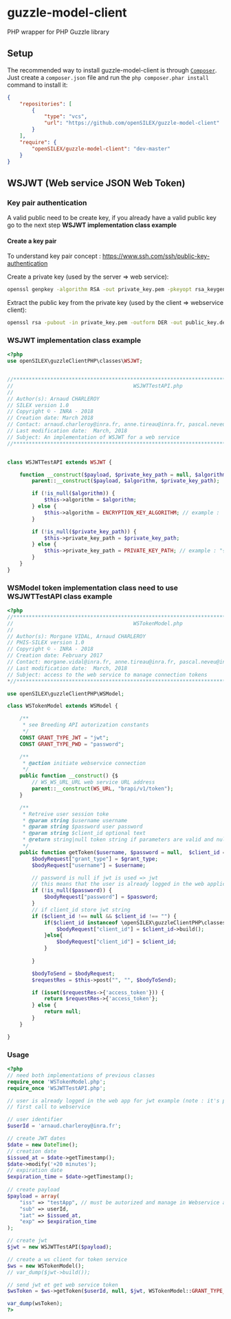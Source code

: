 # guzzle-model-client
PHP wrapper for PHP Guzzle library

Setup
-----

The recommended way to install guzzle-model-client is through  [`Composer`](http://getcomposer.org). Just create a ``composer.json`` file and run the ``php composer.phar install`` command to install it:
```json
{
    "repositories": [
        {
            "type": "vcs",
            "url": "https://github.com/openSILEX/guzzle-model-client"
        }
    ],
    "require": {
        "openSILEX/guzzle-model-client": "dev-master"
    }
}
```



## WSJWT (Web service JSON Web Token)

### Key pair authentication

A valid public need to be create key, if you already have a valid public key go to the next step **WSJWT implementation class example**

#### Create a key pair

To understand key pair concept : https://www.ssh.com/ssh/public-key-authentication

Create a private key (used by the server => web service):
```bash
openssl genpkey -algorithm RSA -out private_key.pem -pkeyopt rsa_keygen_bits:2048
```
Extract the public key from the private key (used by the client => webservice client):
```bash
openssl rsa -pubout -in private_key.pem -outform DER -out public_key.der
```

### WSJWT implementation class example

```php
<?php
use openSILEX\guzzleClientPHP\classes\WSJWT;


//**********************************************************************************************
//                                       WSJWTTestAPI.php 
//
// Author(s): Arnaud CHARLEROY
// SILEX version 1.0
// Copyright © - INRA - 2018
// Creation date: March 2018
// Contact: arnaud.charleroy@inra.fr, anne.tireau@inra.fr, pascal.neveu@inra.fr
// Last modification date:  March, 2018
// Subject: An implementation of WSJWT for a web service
//***********************************************************************************************


class WSJWTTestAPI extends WSJWT {

    function __construct($payload, $private_key_path = null, $algorithm = null) {
        parent::__construct($payload, $algorithm, $private_key_path);

        if (!is_null($algorithm)) {
            $this->algorithm = $algorithm;
        } else {
            $this->algorithm = ENCRYPTION_KEY_ALGORITHM; // example : 'RS256' 
        }

        if (!is_null($private_key_path)) {
            $this->private_key_path = $private_key_path;
        } else {
            $this->private_key_path = PRIVATE_KEY_PATH; // example : "{app_directory}/rsa_keys/Alfis-JWT-private-key.pem"
        }
    }
}
```

### WSModel token implementation class need to use WSJWTTestAPI class example

```php
<?php
//**********************************************************************************************
//                                       WSTokenModel.php 
//
// Author(s): Morgane VIDAL, Arnaud CHARLEROY
// PHIS-SILEX version 1.0
// Copyright © - INRA - 2018
// Creation date: February 2017
// Contact: morgane.vidal@inra.fr, anne.tireau@inra.fr, pascal.neveu@inra.fr
// Last modification date:  March, 2018
// Subject: access to the web service to manage connection tokens
*//***********************************************************************************************

use openSILEX\guzzleClientPHP\WSModel;

class WSTokenModel extends WSModel {

    /**
     * see Breeding API autorization constants
     */
    CONST GRANT_TYPE_JWT = "jwt";
    CONST GRANT_TYPE_PWD = "password";

    /**
     * @action initiate webservice connection
     */
    public function __construct() {$
        // WS_WS_URL_URL web service URL address
        parent::__construct(WS_URL, "brapi/v1/token");
    }

    /**
     * Retreive user session toke 
     * @param string $username username 
     * @param string $password user password
     * @param string $client_id optional text
     * @return string|null token string if parameters are valid and null if not
     */
    public function getToken($username, $password = null,  $client_id = null, $grant_type = "password" ) {
        $bodyRequest["grant_type"] = $grant_type;
        $bodyRequest["username"] = $username;

        // password is null if jwt is used => jwt 
        // this means that the user is already logged in the web application and password is already checked
        if (!is_null($password)) {
            $bodyRequest["password"] = $password;
        }
        // if client_id store jwt string
        if ($client_id !== null && $client_id !== "") {
            if($client_id instanceof \openSILEX\guzzleClientPHP\classes\WSJWT){
                $bodyRequest["client_id"] = $client_id->build();
            }else{
                $bodyRequest["client_id"] = $client_id;
            }
            
        }

        $bodyToSend = $bodyRequest;
        $requestRes = $this->post("", "", $bodyToSend);

        if (isset($requestRes->{'access_token'})) {
            return $requestRes->{'access_token'};
        } else {
            return null;
        }
    }

}
```

### Usage

```php
<?php
// need both implementations of previous classes
require_once 'WSTokenModel.php';
require_once 'WSJWTTestAPI.php';

// user is already logged in the web app for jwt example (note : it's possible to use password authentication type) 
// first call to webservice

// user identifier
$userId = 'arnaud.charleroy@inra.fr';

// create JWT dates
$date = new DateTime();
// creation date
$issued_at = $date->getTimestamp();
$date->modify('+20 minutes');
// expiration date
$expiration_time = $date->getTimestamp();
    
// create payload
$payload = array(
    "iss" => "testApp", // must be autorized and manage in Webservice authentication service
    "sub" => userId,
    "iat" => $issued_at,
    "exp" => $expiration_time
);

// create jwt
$jwt = new WSJWTTestAPI($payload);

// create a ws client for token service
$ws = new WSTokenModel();
// var_dump($jwt->build());

// send jwt et get web service token
$wsToken = $ws->getToken($userId, null, $jwt, WSTokenModel::GRANT_TYPE_JWT);

var_dump(wsToken);
?>
```
